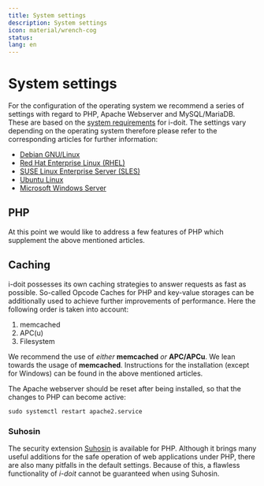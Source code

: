 ```yaml
---
title: System settings
description: System settings
icon: material/wrench-cog
status:
lang: en
---
```


# System settings

For the configuration of the operating system we recommend a series of settings with regard to PHP, Apache Webserver and MySQL/MariaDB. These are based on the [system requirements](../system-requirements.md) for i-doit. The settings vary depending on the operating system therefore please refer to the corresponding articles for further information:

-   [Debian GNU/Linux](debian/index.md)
-   [Red Hat Enterprise Linux (RHEL)](red-hat-enterprise-linux/index.md)
-   [SUSE Linux Enterprise Server (SLES)](suse/index.md)
-   [Ubuntu Linux](ubuntu/index.md)
-   [Microsoft Windows Server](microsoft-windows-server/index.md)

## PHP

At this point we would like to address a few features of PHP which supplement the above mentioned articles.

## Caching

i-doit possesses its own caching strategies to answer requests as fast as possible. So-called Opcode Caches for PHP and key-value storages can be additionally used to achieve further improvements of performance. Here the following order is taken into account:

1. memcached
2. APC(u)
3. Filesystem

We recommend the use of _either_ **memcached** _or_ **APC/APCu**. We lean towards the usage of **memcached**. Instructions for the installation (except for Windows) can be found in the above mentioned articles.

The Apache webserver should be reset after being installed, so that the changes to PHP can become active:

```shell
sudo systemctl restart apache2.service
```

### Suhosin

The security extension [Suhosin](https://suhosin.org/) is available for PHP. Although it brings many useful additions for the safe operation of web applications under PHP, there are also many pitfalls in the default settings. Because of this, a flawless functionality of _i-doit_ cannot be guaranteed when using Suhosin.
